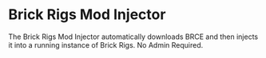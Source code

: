 # Brick Rigs Mod Injector

The Brick Rigs Mod Injector automatically downloads BRCE and then injects it into a running instance of Brick Rigs. No Admin Required.
